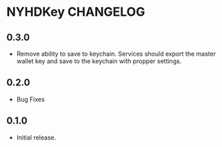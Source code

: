 # NYHDKey CHANGELOG

## 0.3.0
 - Remove ability to save to keychain. Services should export the master
 wallet key and save to the keychain with propper settings.

## 0.2.0
 - Bug Fixes

## 0.1.0
 - Initial release.

